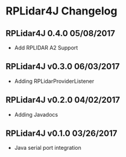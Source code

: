 # RPLidar4J Changelog

## RPLidar4J 0.4.0 05/08/2017

- Add RPLIDAR A2 Support

## RPLidar4J v0.3.0 06/03/2017

- Adding RPLidarProviderListener

## RPLidar4J v0.2.0 04/02/2017

- Adding Javadocs

## RPLidar4J v0.1.0 03/26/2017

- Java serial port integration